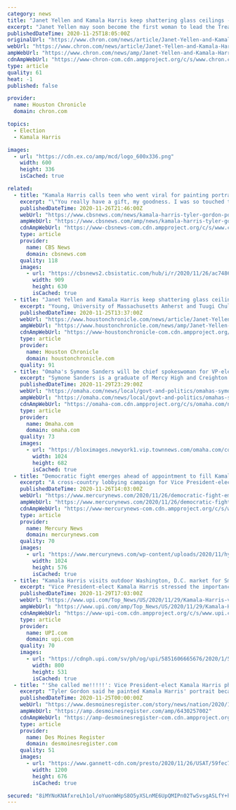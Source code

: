 ```yaml
---
category: news
title: "Janet Yellen and Kamala Harris keep shattering glass ceilings - but global elite boys club remains"
excerpt: "Janet Yellen may soon become the first woman to lead the Treasury Department, about six years after shattering another glass ceiling at the top of the Federal R"
publishedDateTime: 2020-11-25T18:05:00Z
originalUrl: "https://www.chron.com/news/article/Janet-Yellen-and-Kamala-Harris-keep-shattering-15753253.php"
webUrl: "https://www.chron.com/news/article/Janet-Yellen-and-Kamala-Harris-keep-shattering-15753253.php"
ampWebUrl: "https://www.chron.com/news/amp/Janet-Yellen-and-Kamala-Harris-keep-shattering-15753253.php"
cdnAmpWebUrl: "https://www-chron-com.cdn.ampproject.org/c/s/www.chron.com/news/amp/Janet-Yellen-and-Kamala-Harris-keep-shattering-15753253.php"
type: article
quality: 61
heat: -1
published: false

provider:
  name: Houston Chronicle
  domain: chron.com

topics:
  - Election
  - Kamala Harris

images:
  - url: "https://cdn.ex.co/amp/mcd/logo_600x336.png"
    width: 600
    height: 336
    isCached: true

related:
  - title: "Kamala Harris calls teen who went viral for painting portrait of vice president-elect"
    excerpt: "\"You really have a gift, my goodness. I was so touched to see it,\" Vice President-elect Kamala Harris told the 14-year-old artist."
    publishedDateTime: 2020-11-26T21:46:00Z
    webUrl: "https://www.cbsnews.com/news/kamala-harris-tyler-gordon-portrait/"
    ampWebUrl: "https://www.cbsnews.com/amp/news/kamala-harris-tyler-gordon-portrait/"
    cdnAmpWebUrl: "https://www-cbsnews-com.cdn.ampproject.org/c/s/www.cbsnews.com/amp/news/kamala-harris-tyler-gordon-portrait/"
    type: article
    provider:
      name: CBS News
      domain: cbsnews.com
    quality: 118
    images:
      - url: "https://cbsnews2.cbsistatic.com/hub/i/r/2020/11/26/ac748686-00fb-4ed8-bc47-b26f134cf02d/thumbnail/1200x630/1479e37ae938cc507f7a50f93f6c3f65/screen-shot-2020-11-26-at-1-42-40-pm.png"
        width: 909
        height: 630
        isCached: true
  - title: "Janet Yellen and Kamala Harris keep shattering glass ceilings – but global elite boys club remains"
    excerpt: "Young, University of Massachusetts Amherst and Tuugi Chuluun, Loyola University Maryland (THE CONVERSATION) Janet Yellen may soon become the first woman to lead the Treasury Department, about six years after shattering another glass ceiling at the top of the Federal Reserve."
    publishedDateTime: 2020-11-25T13:37:00Z
    webUrl: "https://www.houstonchronicle.com/news/article/Janet-Yellen-and-Kamala-Harris-keep-shattering-15753253.php"
    ampWebUrl: "https://www.houstonchronicle.com/news/amp/Janet-Yellen-and-Kamala-Harris-keep-shattering-15753253.php"
    cdnAmpWebUrl: "https://www-houstonchronicle-com.cdn.ampproject.org/c/s/www.houstonchronicle.com/news/amp/Janet-Yellen-and-Kamala-Harris-keep-shattering-15753253.php"
    type: article
    provider:
      name: Houston Chronicle
      domain: houstonchronicle.com
    quality: 91
  - title: "Omaha's Symone Sanders will be chief spokeswoman for VP-elect Kamala Harris"
    excerpt: "Symone Sanders is a graduate of Mercy High and Creighton University; her mother is publisher of the Omaha Star."
    publishedDateTime: 2020-11-29T23:29:00Z
    webUrl: "https://omaha.com/news/local/govt-and-politics/omahas-symone-sanders-will-be-chief-spokeswoman-for-vp-elect-kamala-harris/article_0c8e95f0-b6fc-51b3-983a-593bc7d9c2e3.html"
    ampWebUrl: "https://omaha.com/news/local/govt-and-politics/omahas-symone-sanders-will-be-chief-spokeswoman-for-vp-elect-kamala-harris/article_0c8e95f0-b6fc-51b3-983a-593bc7d9c2e3.amp.html"
    cdnAmpWebUrl: "https://omaha-com.cdn.ampproject.org/c/s/omaha.com/news/local/govt-and-politics/omahas-symone-sanders-will-be-chief-spokeswoman-for-vp-elect-kamala-harris/article_0c8e95f0-b6fc-51b3-983a-593bc7d9c2e3.amp.html"
    type: article
    provider:
      name: Omaha.com
      domain: omaha.com
    quality: 73
    images:
      - url: "https://bloximages.newyork1.vip.townnews.com/omaha.com/content/tncms/assets/v3/editorial/d/65/d65390d1-17ef-51a6-bf87-71b4ce3c5b4d/5fb53bc58afee.preview.jpg?resize=1024%2C682"
        width: 1024
        height: 682
        isCached: true
  - title: "Democratic fight emerges ahead of appointment to fill Kamala Harris’ Senate seat"
    excerpt: "A cross-country lobbying campaign for Vice President-elect Kamala Harris’ Senate seat has pitted factions divided by race, gender and geography against one another and heightened internal"
    publishedDateTime: 2020-11-26T14:03:00Z
    webUrl: "https://www.mercurynews.com/2020/11/26/democratic-fight-emerges-ahead-of-appointment-to-fill-kamala-harris-senate-seat/"
    ampWebUrl: "https://www.mercurynews.com/2020/11/26/democratic-fight-emerges-ahead-of-appointment-to-fill-kamala-harris-senate-seat/amp/"
    cdnAmpWebUrl: "https://www-mercurynews-com.cdn.ampproject.org/c/s/www.mercurynews.com/2020/11/26/democratic-fight-emerges-ahead-of-appointment-to-fill-kamala-harris-senate-seat/amp/"
    type: article
    provider:
      name: Mercury News
      domain: mercurynews.com
    quality: 70
    images:
      - url: "https://www.mercurynews.com/wp-content/uploads/2020/11/hypatia-h_ea094ba89905318495f9d2a79bd2c69a-h_b6055c4a4a32d16317462659e297de20.jpg?w=1024&h=576"
        width: 1024
        height: 576
        isCached: true
  - title: "Kamala Harris visits outdoor Washington, D.C. market for Small Business Saturday"
    excerpt: "Vice President-elect Kamala Harris stressed the importance of supporting small businesses amid the COVID-19 pandemic as she visited an outdoor market in Washington, D.C. for Small Business Saturday."
    publishedDateTime: 2020-11-29T17:03:00Z
    webUrl: "https://www.upi.com/Top_News/US/2020/11/29/Kamala-Harris-visits-outdoor-Washington-DC-market-for-Small-Business-Saturday/5851606665676/"
    ampWebUrl: "https://www.upi.com/amp/Top_News/US/2020/11/29/Kamala-Harris-visits-outdoor-Washington-DC-market-for-Small-Business-Saturday/5851606665676/"
    cdnAmpWebUrl: "https://www-upi-com.cdn.ampproject.org/c/s/www.upi.com/amp/Top_News/US/2020/11/29/Kamala-Harris-visits-outdoor-Washington-DC-market-for-Small-Business-Saturday/5851606665676/"
    type: article
    provider:
      name: UPI.com
      domain: upi.com
    quality: 70
    images:
      - url: "https://cdnph.upi.com/sv/ph/og/upi/5851606665676/2020/1/5226819b3561030471050fc4702b6888/v1.5/Kamala-Harris-visits-outdoor-Washington-DC-market-for-Small-Business-Saturday.jpg"
        width: 800
        height: 531
        isCached: true
  - title: "'She called me!!!!!': Vice President-elect Kamala Harris phones California teen to thank him for painting her portrait"
    excerpt: "Tyler Gordon said he painted Kamala Harris' portrait because he was inspired by the barriers she broke to be elected as vice president."
    publishedDateTime: 2020-11-25T00:00:00Z
    webUrl: "https://www.desmoinesregister.com/story/news/nation/2020/11/25/california-teen-painted-kamala-harris-portrait-surprise-call/6430257002/"
    ampWebUrl: "https://amp.desmoinesregister.com/amp/6430257002"
    cdnAmpWebUrl: "https://amp-desmoinesregister-com.cdn.ampproject.org/c/s/amp.desmoinesregister.com/amp/6430257002"
    type: article
    provider:
      name: Des Moines Register
      domain: desmoinesregister.com
    quality: 51
    images:
      - url: "https://www.gannett-cdn.com/presto/2020/11/26/USAT/59fec78a-3210-4da9-a912-53bdaf5349b0-Resized_20201122_152858.jpg?auto=webp&crop=1023,576,x0,y0&format=pjpg&width=1200"
        width: 1200
        height: 676
        isCached: true

secured: "8iMYNoKNAfxreLh1ol/oYuonWHpS8O5yXSLnME6UpQMIPn02TwSvsgASLfY+hpLYW4NHEAFLmY5SZCzg/JHfxaxBoTrwNHqOcpDxyBFGDpf4f0yP/OMUUPl5cxg70BtLwDK9/zzEt2eA7YT/CALqARBIShUpVDj+A8pG1kmBmRjZ60WeMI0uDbBVFc9Q99llWrUuE1dSS0Uooby9Y7v9H5XJ7U/SJ68dLOjcD2I/UTVVjk+tMZr+mMRsy6y6fa08vulB94eplXfxchbHr3dLfaZriN0gtfvwiCahk2XEsw95zNO0JUI2Ro3SZfFqa2VkP7ScRYgKIALOby90AVFLSyVINPZcCPO2sQgqPsDFCqQ=;/UI/ZrDj3SKOfc+Yp066Iw=="
---
```


